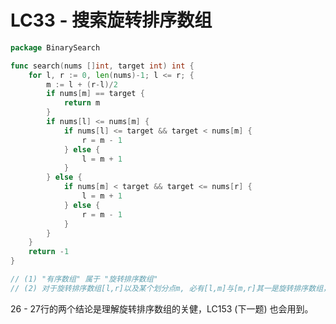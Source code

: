 # LC33 - 搜索旋转排序数组

```go title="SearchInRotatedSortedArray.go" linenums="1" hl_lines="26-27"
package BinarySearch

func search(nums []int, target int) int {
	for l, r := 0, len(nums)-1; l <= r; {
		m := l + (r-l)/2
		if nums[m] == target {
			return m
		}
		if nums[l] <= nums[m] {
			if nums[l] <= target && target < nums[m] {
				r = m - 1
			} else {
				l = m + 1
			}
		} else {
			if nums[m] < target && target <= nums[r] {
				l = m + 1
			} else {
				r = m - 1
			}
		}
	}
	return -1
}

// (1) "有序数组" 属于 "旋转排序数组"
// (2) 对于旋转排序数组[l,r]以及某个划分点m, 必有[l,m]与[m,r]其一是旋转排序数组，其二是有序数组

```

26 - 27行的两个结论是理解旋转排序数组的关健，LC153 (下一题) 也会用到。